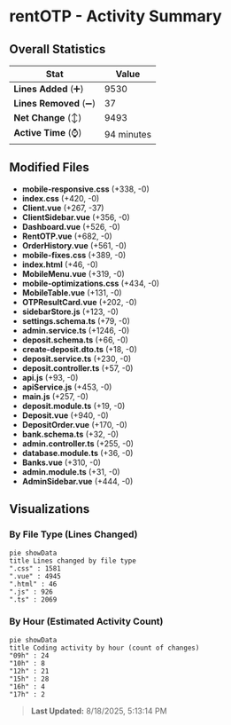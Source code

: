 # rentOTP - Activity Summary 

## Overall Statistics

| Stat                   | Value                                                             |
| ---------------------- | ----------------------------------------------------------------- |
| **Lines Added** (➕)   | 9530                                          |
| **Lines Removed** (➖) | 37                                        |
| **Net Change** (↕)    | 9493                |
| **Active Time** (⌚)   | 94 minutes |


## Modified Files
- **mobile-responsive.css** (+338, -0)
- **index.css** (+420, -0)
- **Client.vue** (+267, -37)
- **ClientSidebar.vue** (+356, -0)
- **Dashboard.vue** (+526, -0)
- **RentOTP.vue** (+682, -0)
- **OrderHistory.vue** (+561, -0)
- **mobile-fixes.css** (+389, -0)
- **index.html** (+46, -0)
- **MobileMenu.vue** (+319, -0)
- **mobile-optimizations.css** (+434, -0)
- **MobileTable.vue** (+131, -0)
- **OTPResultCard.vue** (+202, -0)
- **sidebarStore.js** (+123, -0)
- **settings.schema.ts** (+79, -0)
- **admin.service.ts** (+1246, -0)
- **deposit.schema.ts** (+66, -0)
- **create-deposit.dto.ts** (+18, -0)
- **deposit.service.ts** (+230, -0)
- **deposit.controller.ts** (+57, -0)
- **api.js** (+93, -0)
- **apiService.js** (+453, -0)
- **main.js** (+257, -0)
- **deposit.module.ts** (+19, -0)
- **Deposit.vue** (+940, -0)
- **DepositOrder.vue** (+170, -0)
- **bank.schema.ts** (+32, -0)
- **admin.controller.ts** (+255, -0)
- **database.module.ts** (+36, -0)
- **Banks.vue** (+310, -0)
- **admin.module.ts** (+31, -0)
- **AdminSidebar.vue** (+444, -0)

## Visualizations

### By File Type (Lines Changed)

```mermaid
pie showData
title Lines changed by file type
".css" : 1581
".vue" : 4945
".html" : 46
".js" : 926
".ts" : 2069
```

### By Hour (Estimated Activity Count)

```mermaid
pie showData
title Coding activity by hour (count of changes)
"09h" : 24
"10h" : 8
"12h" : 21
"15h" : 28
"16h" : 4
"17h" : 2
```


> **Last Updated:** 8/18/2025, 5:13:14 PM
